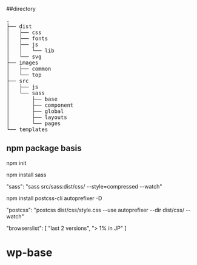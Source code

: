 ##directory
<pre>
.
├── dist
│   ├── css
│   ├── fonts
│   ├── js
│   │   └── lib
│   └── svg
├── images
│   ├── common
│   └── top
├── src
│   ├── js
│   └── sass
│       ├── base
│       ├── component
│       ├── global
│       ├── layouts
│       └── pages
└── templates
</pre>
## npm package basis
npm init

npm install sass

"sass": "sass src/sass:dist/css/ --style=compressed --watch"

npm install postcss-cli autoprefixer -D

"postcss": "postcss dist/css/style.css --use autoprefixer --dir dist/css/ --watch"

"browserslist": [
  "last 2 versions",
  "> 1% in JP"
]
# wp-base

